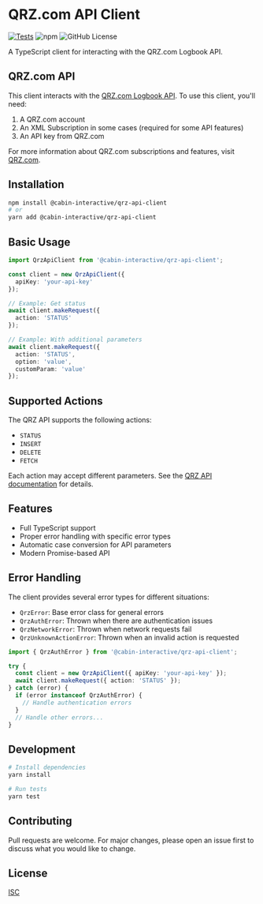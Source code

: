 # QRZ.com API Client

[![Tests](https://github.com/cabin-interactive/qrz-api-client/actions/workflows/test.yml/badge.svg)](https://github.com/cabin-interactive/qrz-api-client/actions)
![npm](https://img.shields.io/npm/v/@cabin-interactive/qrz-api-client)
![GitHub License](https://img.shields.io/github/license/cabin-interactive/qrz-api-client)

A TypeScript client for interacting with the QRZ.com Logbook API.

## QRZ.com API

This client interacts with the [QRZ.com Logbook API](https://www.qrz.com/docs/logbook/QRZLogbookAPI.html). To use this client, you'll need:

1. A QRZ.com account
2. An XML Subscription in some cases (required for some API features)
3. An API key from QRZ.com

For more information about QRZ.com subscriptions and features, visit [QRZ.com](https://www.qrz.com/).

## Installation

```bash
npm install @cabin-interactive/qrz-api-client
# or
yarn add @cabin-interactive/qrz-api-client
```

## Basic Usage

```typescript
import QrzApiClient from '@cabin-interactive/qrz-api-client';

const client = new QrzApiClient({
  apiKey: 'your-api-key'
});

// Example: Get status
await client.makeRequest({ 
  action: 'STATUS'
});

// Example: With additional parameters
await client.makeRequest({ 
  action: 'STATUS',
  option: 'value',
  customParam: 'value'
});
```

## Supported Actions

The QRZ API supports the following actions:
- `STATUS`
- `INSERT`
- `DELETE`
- `FETCH`

Each action may accept different parameters. See the [QRZ API documentation](https://www.qrz.com/docs/logbook/QRZLogbookAPI.html) for details.

## Features

- Full TypeScript support
- Proper error handling with specific error types
- Automatic case conversion for API parameters
- Modern Promise-based API

## Error Handling

The client provides several error types for different situations:

- `QrzError`: Base error class for general errors
- `QrzAuthError`: Thrown when there are authentication issues
- `QrzNetworkError`: Thrown when network requests fail
- `QrzUnknownActionError`: Thrown when an invalid action is requested

```typescript
import { QrzAuthError } from '@cabin-interactive/qrz-api-client';

try {
  const client = new QrzApiClient({ apiKey: 'your-api-key' });
  await client.makeRequest({ action: 'STATUS' });
} catch (error) {
  if (error instanceof QrzAuthError) {
    // Handle authentication errors
  }
  // Handle other errors...
}
```

## Development

```bash
# Install dependencies
yarn install

# Run tests
yarn test
```

## Contributing

Pull requests are welcome. For major changes, please open an issue first to discuss what you would like to change.

## License

[ISC](https://choosealicense.com/licenses/isc/)